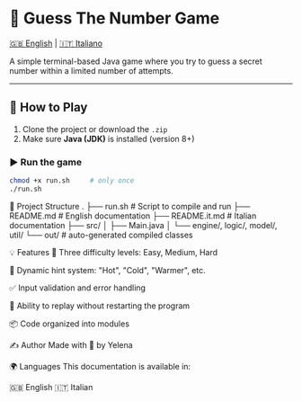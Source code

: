 # 🎯 Guess The Number Game

[🇬🇧 English](README.md) | [🇮🇹 Italiano](README.it.md)

A simple terminal-based Java game where you try to guess a secret number within a limited number of attempts.

---

## 🚀 How to Play

1. Clone the project or download the `.zip`
2. Make sure **Java (JDK)** is installed (version 8+)

### ▶️ Run the game

```bash
chmod +x run.sh     # only once
./run.sh
```

📁 Project Structure
.
├── run.sh # Script to compile and run
├── README.md # English documentation
├── README.it.md # Italian documentation
├── src/
│ ├── Main.java
│ └── engine/, logic/, model/, util/
└── out/ # auto-generated compiled classes

💡 Features
🔢 Three difficulty levels: Easy, Medium, Hard

🧠 Dynamic hint system: "Hot", "Cold", "Warmer", etc.

✅ Input validation and error handling

🔁 Ability to replay without restarting the program

📦 Code organized into modules

✍️ Author
Made with 💛 by Yelena

🌍 Languages
This documentation is available in:

🇬🇧 English
🇮🇹 Italian
